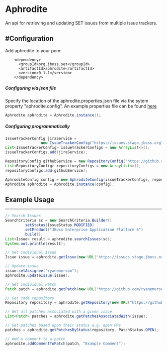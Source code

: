 Aphrodite
===========
An api for retrieving and updating SET issues from multiple issue trackers.

#Configuration
------------
Add aphrodite to your pom:
```maven
    <dependency>
      <groupId>org.jboss.set</groupId>
      <artifactId>aphrodite</artifactId>
      <version>0.1.1</version>
    </dependency>
```

##### Configuring via json file
Specify the location of the aphrodite.properties.json file via the sytem property "aphrodite.config". An example properties file can be found [here](https://github.com/jboss-set/aphrodite/blob/master/aphrodite.properties.json.example)
```java
Aphrodite aphrodite = Aphrodite.instance();
```

##### Configuring programmatically
```java
IssueTrackerConfig jiraService =
                new IssueTrackerConfig("https://issues.stage.jboss.org", "username", "password", "jira");
List<IssueTrackerConfig> issueTrackerConfigs = new ArrayList<>();
issueTrackerConfigs.add(jiraService);

RepositoryConfig githubService = new RepositoryConfig("https://github.com/", "username", "password", "github");
List<RepositoryConfig> repositoryConfigs = new ArrayList<>();
repositoryConfigs.add(githubService);

AphroditeConfig config = new AphroditeConfig(issueTrackerConfigs, repositoryConfigs);
Aphrodite aphrodite = Aphrodite.instance(config);
```

## Example Usage
------------
```java
// Search Issues
SearchCriteria sc = new SearchCriteria.Builder()
        .setStatus(IssueStatus.MODIFIED)
        .setProduct("JBoss Enterprise Application Platform 6")
        .build();
List<Issue> result = aphrodite.searchIssues(sc);
System.out.println(result);

// Get individual Issue
Issue issue = aphrodite.getIssue(new URL("https://issues.stage.jboss.org/browse/WFLY-100"));

// Update issue
issue.setAssignee("ryanemerson");
aphrodite.updateIssue(issue);

// Get individual Patch
Patch patch = aphrodite.getPatch(new URL("https://github.com/ryanemerson/aphrodite_test/pull/1"));

// Get code repository
Repository repository = aphrodite.getRepository(new URL("https://github.com/ryanemerson/aphrodite_test"));

// Get all patches associated with a given issue
List<Patch> patches = aphrodite.getPatchesAssociatedWith(issue);

// Get patches based upon their status e.g. open PRs
patches = aphrodite.getPatchesByStatus(repository, PatchStatus.OPEN);

// Add a comment to a patch
aphrodite.addCommentToPatch(patch, "Example Comment");
```

